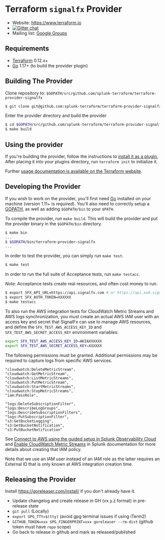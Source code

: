 Terraform `signalfx` Provider
=========================

- Website: https://www.terraform.io
- [![Gitter chat](https://badges.gitter.im/hashicorp-terraform/Lobby.png)](https://gitter.im/hashicorp-terraform/Lobby)
- Mailing list: [Google Groups](http://groups.google.com/group/terraform-tool)

Requirements
------------

-	[Terraform](https://www.terraform.io/downloads.html) 0.12.x+
-	[Go](https://golang.org/doc/install) 1.17+ (to build the provider plugin)

Building The Provider
---------------------

Clone repository to: `$GOPATH/src/github.com/splunk-terraform/terraform-provider-signalfx`

```sh
$ git clone git@github.com:splunk-terraform/terraform-provider-signalfx.git $GOPATH/src/github.com/splunk-terraform/terraform-provider-signalfx
```

Enter the provider directory and build the provider

```sh
$ cd $GOPATH/src/github.com/splunk-terraform/terraform-provider-signalfx
$ make build
```

Using the provider
----------------------
If you're building the provider, follow the instructions to [install it as a plugin.](https://www.terraform.io/docs/plugins/basics.html#installing-a-plugin) After placing it into your plugins directory,  run `terraform init` to initialize it.

Further [usage documentation is available on the Terraform website](https://www.terraform.io/docs/providers/signalfx/index.html).

Developing the Provider
---------------------------

If you wish to work on the provider, you'll first need [Go](http://www.golang.org) installed on your machine (version 1.11+ is *required*). You'll also need to correctly setup a [GOPATH](http://golang.org/doc/code.html#GOPATH), as well as adding `$GOPATH/bin` to your `$PATH`.

To compile the provider, run `make build`. This will build the provider and put the provider binary in the `$GOPATH/bin` directory.

```sh
$ make bin
...
$ $GOPATH/bin/terraform-provider-signalfx
...
```

In order to test the provider, you can simply run `make test`.

```sh
$ make test
```

In order to run the full suite of Acceptance tests, run `make testacc`.

*Note:* Acceptance tests create real resources, and often cost money to run.

```sh
$ export SFX_API_URL=https://api.signalfx.com # or https://api.eu0.signalfx.com
$ export SFX_AUTH_TOKEN=XXXXXX
$ make testacc
```

To also run the AWS integration tests for CloudWatch Metric Streams and AWS logs synchronization, you must create an actual AWS IAM user with an access key and secret that SignalFx can use to manage AWS resources, and define the `SFX_TEST_AWS_ACCESS_KEY_ID` and `SFX_TEST_AWS_SECRET_ACCESS_KEY` environment variables:

```sh
export SFX_TEST_AWS_ACCESS_KEY_ID=AKIAXXXXXX
export SFX_TEST_AWS_SECRET_ACCESS_KEY=XXXXXX
```

The following permissions must be granted. Additional permissions may be required to capture logs from specific AWS services.

```
"cloudwatch:DeleteMetricStream",
"cloudwatch:GetMetricStream",
"cloudwatch:ListMetricStreams",
"cloudwatch:PutMetricStream",
"cloudwatch:StartMetricStreams",
"cloudwatch:StopMetricStreams",
"iam:PassRole",

"logs:DeleteSubscriptionFilter",
"logs:DescribeLogGroups",
"logs:DescribeSubscriptionFilters",
"logs:PutSubscriptionFilter",
"s3:GetBucketLogging",
"s3:GetBucketNotification",
"s3:PutBucketNotification"
```

See [Connect to AWS using the guided setup in Splunk Observability Cloud](https://docs.splunk.com/Observability/gdi/get-data-in/connect/aws/aws-wizardconfig.html) and [Enable CloudWatch Metric Streams](https://docs.splunk.com/Observability/gdi/get-data-in/connect/aws/aws-apiconfig.html#enable-cloudwatch-metric-streams) in Splunk documentation for more details about creating that IAM policy.

Note that we use an IAM user instead of an IAM role as the latter requires an External ID that is only known at AWS integration creation time.

Releasing the Provider
----------------------

Install https://goreleaser.com/install/ if you don't already have it.

 - Update changelog and create release in GH (vx.y.z format) in pre-release state
 - `git pull` (Locally)
 - `export GPG_TTY=$(tty)` (avoid gpg terminal issues if using iTerm2)
 - `GITHUB_TOKEN=xxx GPG_FINGERPRINT=xxx goreleaser --rm-dist` (github token must have `repo` scope)
 - Go back to release in github and mark as released/published
